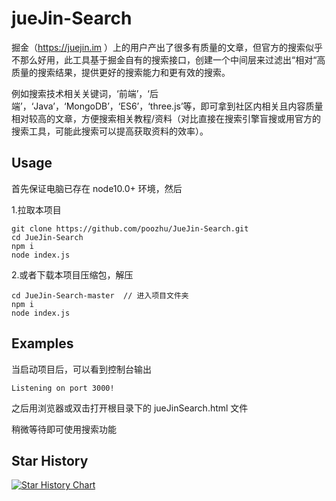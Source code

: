 # jueJin-Search
掘金（https://juejin.im ）上的用户产出了很多有质量的文章，但官方的搜索似乎不那么好用，此工具基于掘金自有的搜索接口，创建一个中间层来过滤出“相对“高质量的搜索结果，提供更好的搜索能力和更有效的搜索。

例如搜索技术相关关键词，‘前端’，‘后端’，‘Java’，‘MongoDB’，‘ES6’，‘three.js’等，即可拿到社区内相关且内容质量相对较高的文章，方便搜索相关教程/资料（对比直接在搜索引擎盲搜或用官方的搜索工具，可能此搜索可以提高获取资料的效率）。

## Usage

首先保证电脑已存在 node10.0+ 环境，然后

1.拉取本项目

```
git clone https://github.com/poozhu/JueJin-Search.git
cd JueJin-Search
npm i
node index.js
```

2.或者下载本项目压缩包，解压

```
cd JueJin-Search-master  // 进入项目文件夹
npm i
node index.js
```

## Examples

当启动项目后，可以看到控制台输出

```
Listening on port 3000!
```

之后用浏览器或双击打开根目录下的 jueJinSearch.html 文件

稍微等待即可使用搜索功能

## Star History

[![Star History Chart](https://api.star-history.com/svg?repos=poozhu/JueJin-Search&type=Date)](https://star-history.com/#poozhu/JueJin-Search&Date)
